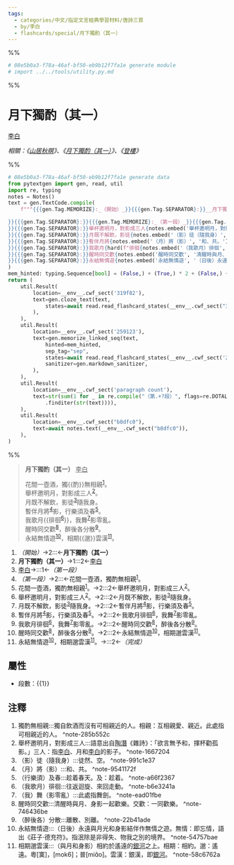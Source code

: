 ```yaml
---
tags:
  - categories/中文/指定文言經典學習材料/唐詩三首
  - by/李白
  - flashcards/special/月下獨酌（其一）
---
```


%%
```Python
# 08e5b0a3-f78a-46af-bf50-eb9b12f7fa1e generate module
# import ../../tools/utility.py.md
```
%%

# 月下獨酌（其一）
<u>李白</u>

_相關：《[山居秋暝](山居秋暝.md)》、《[月下獨酌（其一）](月下獨酌（其一）.md)》、《[登樓](登樓.md)》_

%%
```Python
# 08e5b0a3-f78a-46af-bf50-eb9b12f7fa1e generate data
from pytextgen import gen, read, util
import re, typing
notes = Notes()
text = gen.TextCode.compile(
	f"""{{{gen.Tag.MEMORIZE}:_（開始）_}}{{{gen.Tag.SEPARATOR}:}}__月下獨酌（其一）__{{{gen.Tag.TEXT}: }}{{{gen.Tag.SEPARATOR}:}}<u>李白</u>{{{gen.Tag.TEXT}:

}}{{{gen.Tag.SEPARATOR}:}}{{{gen.Tag.MEMORIZE}:_（第一段）_}}{{{gen.Tag.SEPARATOR}:}}花間一壺酒，獨{hard("酌")}無相親{notes.embed('獨酌無相親', '獨自飲酒而沒有可相親近的人。相親：互相親愛、親近。此處指可相親近的人。')}。{{{gen.Tag.TEXT}:<br/>
}}{{{gen.Tag.SEPARATOR}:}}舉杯邀明月，對影成三人{notes.embed('舉杯邀明月，對影成三人', '語意出自<u>陶潛</u>《雜詩》：「欲言無予和，揮杯勸孤影。」三人：指<u>李白</u>、月和<u>李白</u>的影子。')}。{{{gen.Tag.TEXT}:<br/>
}}{{{gen.Tag.SEPARATOR}:}}月既不解飲，影徒{notes.embed('（影）徒（隨我身）', '徒然、空。')}隨我身。{{{gen.Tag.TEXT}:<br/>
}}{{{gen.Tag.SEPARATOR}:}}暫伴月將{notes.embed('（月）將（影）', '和、共。')}影，行樂須及春{notes.embed('（行樂須）及春', '趁着春天。及：趁着。')}。{{{gen.Tag.TEXT}:<br/>
}}{{{gen.Tag.SEPARATOR}:}}我歌月{hard(f"徘徊{notes.embed('（我歌月）徘徊', '往返迴旋、來回走動。')}")}，我舞{notes.embed('（我）舞（影零亂）', '此處指舞劍。')}影零亂。{{{gen.Tag.TEXT}:<br/>
}}{{{gen.Tag.SEPARATOR}:}}醒時同交歡{notes.embed('醒時同交歡', '清醒時與月、身影一起歡樂。交歡：一同歡樂。')}，醉後各分散{notes.embed('（醉後各）分散', '離散、別離。')}。{{{gen.Tag.TEXT}:<br/>
}}{{{gen.Tag.SEPARATOR}:}}永結無情遊{notes.embed('永結無情遊', '（日後）永遠與月光和身影結伴作無情之遊。無情：即忘情，語出《莊子‧德充符》。指泯除是非得失、物我之別的境界。')}，相期{hard("邈")}雲漢{notes.embed('相期邈雲漢', '（與月和身影）相約於遙遠的<u>銀河</u>之上。相期：相約。邈：遙遠。粵[寞]，[mok6]；普[miɑ̌o]。雲漢：銀漢，即<u>銀河</u>。')}。{{{gen.Tag.SEPARATOR}:}}{{{gen.Tag.MEMORIZE}:_（完成）_}}"""
)
mem_hinted: typing.Sequence[bool] = (False,) + (True,) * 2 + (False,) + (True,) * 7 + (False,)
return (
	util.Result(
		location=__env__.cwf_sect('319f82'),
		text=gen.cloze_text(text,
			states=await read.read_flashcard_states(__env__.cwf_sect("319f82")),
		),
	),
	util.Result(
		location=__env__.cwf_sect('259123'),
		text=gen.memorize_linked_seq(text,
			hinted=mem_hinted,
			sep_tag="sep",
			states=await read.read_flashcard_states(__env__.cwf_sect('259123')),
			sanitizer=gen.markdown_sanitizer,
		),
	),
	util.Result(
		location=__env__.cwf_sect('paragraph count'),
		text=str(sum(1 for _ in re.compile("（第.+?段）", flags=re.DOTALL)
			.finditer(str(text)))),
	),
	util.Result(
		location=__env__.cwf_sect("b8dfc0"),
		text=await notes.text(__env__.cwf_sect("b8dfc0")),
	),
)
```
%%

<!--08e5b0a3-f78a-46af-bf50-eb9b12f7fa1e generate section="319f82"--><!-- The following content is generated at 2023-03-09T19:17:56.966596+08:00. Any edits will be overridden! -->

> __月下獨酌（其一）__ <u>李白</u>
>
> 花間一壺酒，獨{{酌}}無相親<sup>[1](#^note-285b552c)</sup>。<br/>
> 舉杯邀明月，對影成三人<sup>[2](#^note-1667204)</sup>。<br/>
> 月既不解飲，影徒<sup>[3](#^note-991c1e37)</sup>隨我身。<br/>
> 暫伴月將<sup>[4](#^note-9541172f)</sup>影，行樂須及春<sup>[5](#^note-a66f2367)</sup>。<br/>
> 我歌月{{徘徊<sup>[6](#^note-b6e3241a)</sup>}}，我舞<sup>[7](#^note-ead01fbe)</sup>影零亂。<br/>
> 醒時同交歡<sup>[8](#^note-746436be)</sup>，醉後各分散<sup>[9](#^note-22b41ade)</sup>。<br/>
> 永結無情遊<sup>[10](#^note-54757bae)</sup>，相期{{邈}}雲漢<sup>[11](#^note-58c6762a)</sup>。 <!--SR:!2023-11-24,184,316!2024-02-08,260,337!2023-12-28,226,317-->

<!--/08e5b0a3-f78a-46af-bf50-eb9b12f7fa1e-->

<!--08e5b0a3-f78a-46af-bf50-eb9b12f7fa1e generate section="259123"--><!-- The following content is generated at 2023-03-09T19:17:56.981567+08:00. Any edits will be overridden! -->

1. _（開始）_→2:::←__月下獨酌（其一）__ <!--SR:!2024-11-06,528,290!2023-09-24,250,310-->
2. __月下獨酌（其一）__→1:::2←<u>李白</u> <!--SR:!2024-12-01,557,290!2024-02-19,330,270-->
3. <u>李白</u>→:::1←_（第一段）_ <!--SR:!2025-12-24,888,330!2024-01-24,273,250-->
4. _（第一段）_→2:::←花間一壺酒，獨酌無相親<sup>[1](#^note-285b552c)</sup>。 <!--SR:!2024-11-13,519,270!2025-12-16,880,330-->
5. 花間一壺酒，獨酌無相親<sup>[1](#^note-285b552c)</sup>。→2:::2←舉杯邀明月，對影成三人<sup>[2](#^note-1667204)</sup>。 <!--SR:!2024-08-28,418,250!2024-12-04,526,270-->
6. 舉杯邀明月，對影成三人<sup>[2](#^note-1667204)</sup>。→2:::2←月既不解飲，影徒<sup>[3](#^note-991c1e37)</sup>隨我身。 <!--SR:!2024-03-08,304,250!2023-10-05,211,250-->
7. 月既不解飲，影徒<sup>[3](#^note-991c1e37)</sup>隨我身。→2:::2←暫伴月將<sup>[4](#^note-9541172f)</sup>影，行樂須及春<sup>[5](#^note-a66f2367)</sup>。 <!--SR:!2024-09-15,423,250!2025-01-09,557,270-->
8. 暫伴月將<sup>[4](#^note-9541172f)</sup>影，行樂須及春<sup>[5](#^note-a66f2367)</sup>。→2:::2←我歌月徘徊<sup>[6](#^note-b6e3241a)</sup>，我舞<sup>[7](#^note-ead01fbe)</sup>影零亂。 <!--SR:!2023-12-08,230,230!2023-09-06,196,250-->
9. 我歌月徘徊<sup>[6](#^note-b6e3241a)</sup>，我舞<sup>[7](#^note-ead01fbe)</sup>影零亂。→2:::2←醒時同交歡<sup>[8](#^note-746436be)</sup>，醉後各分散<sup>[9](#^note-22b41ade)</sup>。 <!--SR:!2025-05-23,655,270!2024-09-08,467,270-->
10. 醒時同交歡<sup>[8](#^note-746436be)</sup>，醉後各分散<sup>[9](#^note-22b41ade)</sup>。→2:::2←永結無情遊<sup>[10](#^note-54757bae)</sup>，相期邈雲漢<sup>[11](#^note-58c6762a)</sup>。 <!--SR:!2025-06-11,661,270!2023-10-22,87,230-->
11. 永結無情遊<sup>[10](#^note-54757bae)</sup>，相期邈雲漢<sup>[11](#^note-58c6762a)</sup>。→:::2←_（完成）_ <!--SR:!2025-10-16,832,330!2024-02-11,188,190-->

<!--/08e5b0a3-f78a-46af-bf50-eb9b12f7fa1e-->

## 屬性

- 段數：{{<!--08e5b0a3-f78a-46af-bf50-eb9b12f7fa1e generate section="paragraph count"--><!-- The following content is generated at 2023-03-01T01:11:58.424419+08:00. Any edits will be overridden! -->1<!--/08e5b0a3-f78a-46af-bf50-eb9b12f7fa1e-->}} <!--SR:!2024-04-12,310,337-->

## 注釋

<!--08e5b0a3-f78a-46af-bf50-eb9b12f7fa1e generate section="b8dfc0"--><!-- The following content is generated at 2023-03-09T19:17:56.997492+08:00. Any edits will be overridden! -->

1. 獨酌無相親:::獨自飲酒而沒有可相親近的人。相親：互相親愛、親近。此處指可相親近的人。 ^note-285b552c <!--SR:!2023-12-07,193,279!2024-06-07,353,339-->
2. 舉杯邀明月，對影成三人:::語意出自<u>陶潛</u>《雜詩》：「欲言無予和，揮杯勸孤影。」三人：指<u>李白</u>、月和<u>李白</u>的影子。 ^note-1667204 <!--SR:!2023-09-15,118,260!2024-01-19,238,320-->
3. （影）徒（隨我身）:::徒然、空。 ^note-991c1e37 <!--SR:!2024-03-16,240,279!2023-12-01,199,319-->
4. （月）將（影）:::和、共。 ^note-9541172f <!--SR:!2023-09-02,101,239!2024-06-06,352,339-->
5. （行樂須）及春:::趁着春天。及：趁着。 ^note-a66f2367 <!--SR:!2023-09-13,137,299!2024-06-08,354,339-->
6. （我歌月）徘徊:::往返迴旋、來回走動。 ^note-b6e3241a <!--SR:!2023-09-08,93,239!2023-10-10,147,299-->
7. （我）舞（影零亂）:::此處指舞劍。 ^note-ead01fbe <!--SR:!2023-09-12,131,297!2023-11-29,197,317-->
8. 醒時同交歡:::清醒時與月、身影一起歡樂。交歡：一同歡樂。 ^note-746436be <!--SR:!2024-01-08,139,199!2024-02-07,259,339-->
9. （醉後各）分散:::離散、別離。 ^note-22b41ade <!--SR:!2023-11-23,163,260!2023-09-23,146,299-->
10. 永結無情遊:::（日後）永遠與月光和身影結伴作無情之遊。無情：即忘情，語出《莊子‧德充符》。指泯除是非得失、物我之別的境界。 ^note-54757bae <!--SR:!2023-09-26,91,221!2023-12-03,201,321-->
11. 相期邈雲漢:::（與月和身影）相約於遙遠的<u>銀河</u>之上。相期：相約。邈：遙遠。粵[寞]，[mok6]；普[miɑ̌o]。雲漢：銀漢，即<u>銀河</u>。 ^note-58c6762a <!--SR:!2023-10-14,123,241!2023-12-07,204,321-->

<!--/08e5b0a3-f78a-46af-bf50-eb9b12f7fa1e-->
